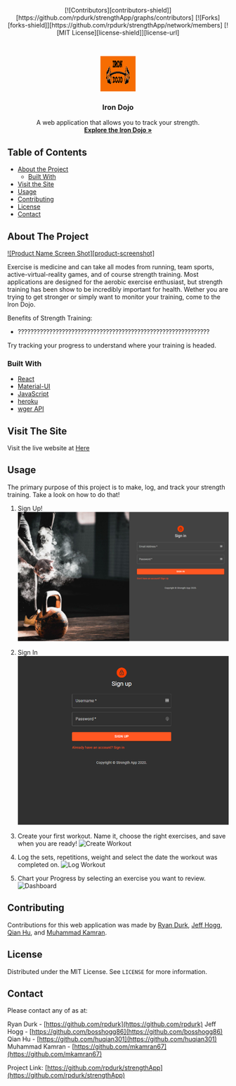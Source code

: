 <!-- Iron Dojo - Track Your Strength -->

<p align="center">
    [![Contributors][contributors-shield]][https://github.com/rpdurk/strengthApp/graphs/contributors]
    [![Forks][forks-shield]][https://github.com/rpdurk/strengthApp/network/members]
    [![MIT License][license-shield]][license-url]
    <!-- [![LinkedIn][linkedin-shield]][linkedin-url] -->
</p>

<br />
<p align="center">
  <a href="https://the-iron-dojo.herokuapp.com/">
    <img src="./projectImages/ironDojologo.png" alt="Logo" width="80" height="80">
  </a>

  <h3 align="center">Iron Dojo</h3>

  <p align="center">
    A web application that allows you to track your strength.
    <br />
    <a href="https://the-iron-dojo.herokuapp.com/"><strong>Explore the Iron Dojo »</strong></a>
    <br />
  </p>
</p>


<!-- TABLE OF CONTENTS -->
## Table of Contents

* [About the Project](#about-the-project)
  * [Built With](#built-with)
* [Visit the Site](#visitTheSite)
* [Usage](#usage)
* [Contributing](#contributing)
* [License](#license)
* [Contact](#contact)


<!-- ABOUT THE PROJECT -->
## About The Project

[![Product Name Screen Shot][product-screenshot]](https://the-iron-dojo.herokuapp.com/)

Exercise is medicine and can take all modes from running, team sports, active-virtual-reality games, and of course strength training.  Most applications are designed for the aerobic exercise enthusiast, but strength training has been show to be incredibly important for health.  Wether you are trying to get stronger or simply want to monitor your training, come to the Iron Dojo.

Benefits of Strength Training:
* ?????????????????????????????????????????????????????????????

Try tracking your progress to understand where your training is headed.

### Built With
* [React](https://reactjs.org/)
* [Material-UI](https://material-ui.com/)
* [JavaScript](https://www.javascript.com/)
* [heroku](https://www.heroku.com/home)
* [wger API](https://wger.de/en/software/api)


## Visit The Site

Visit the live website at [Here](https://the-iron-dojo.herokuapp.com/)


## Usage

The primary purpose of this project is to make, log, and track your strength training. Take a look on how to do that!

1. Sign Up!
    ![Sign Up](./projectImages/signIn.png)

2. Sign In
    ![Sign In](./projectImages/signUp.png)

3. Create your first workout.  Name it, choose the right exercises, and save when you are ready!
    ![Create Workout](./projectImages/create.gif)

4. Log the sets, repetitions, weight and select the date the workout was completed on.
    ![Log Workout](./projectImages/Log.gif)

5. Chart your Progress by selecting an exercise you want to review.
    ![Dashboard](./projectImages/dashboard.gif)

## Contributing

Contributions for this web application was made by [Ryan Durk](https://github.com/rpdurk), [Jeff Hogg](https://github.com/bosshogg86), [Qian Hu](https://github.com/huqian301), and [Muhammad Kamran](https://github.com/mkamran67).


<!-- LICENSE -->
## License

Distributed under the MIT License. See `LICENSE` for more information.

<!-- CONTACT -->
## Contact

Please contact any of as at:

Ryan Durk - [https://github.com/rpdurk](https://github.com/rpdurk)
Jeff Hogg - [https://github.com/bosshogg86](https://github.com/bosshogg86)
Qian Hu - [https://github.com/huqian301](https://github.com/huqian301)
Muhammad Kamran - [https://github.com/mkamran67](https://github.com/mkamran67)

Project Link: [https://github.com/rpdurk/strengthApp](https://github.com/rpdurk/strengthApp)
